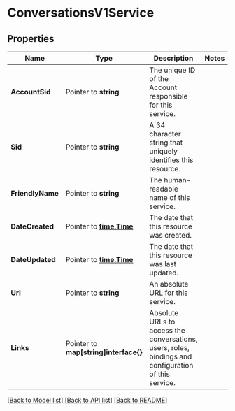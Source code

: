 # ConversationsV1Service

## Properties

Name | Type | Description | Notes
------------ | ------------- | ------------- | -------------
**AccountSid** | Pointer to **string** | The unique ID of the Account responsible for this service. |
**Sid** | Pointer to **string** | A 34 character string that uniquely identifies this resource. |
**FriendlyName** | Pointer to **string** | The human-readable name of this service. |
**DateCreated** | Pointer to [**time.Time**](time.Time.md) | The date that this resource was created. |
**DateUpdated** | Pointer to [**time.Time**](time.Time.md) | The date that this resource was last updated. |
**Url** | Pointer to **string** | An absolute URL for this service. |
**Links** | Pointer to **map[string]interface{}** | Absolute URLs to access the conversations, users, roles, bindings and configuration of this service. |

[[Back to Model list]](../README.md#documentation-for-models) [[Back to API list]](../README.md#documentation-for-api-endpoints) [[Back to README]](../README.md)



